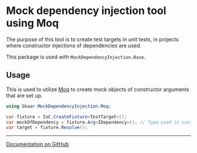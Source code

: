 Mock dependency injection tool using Moq
===

The purpose of this tool is to create test targets in unit tests,
in projects where constructor injections of dependencies are used.

This package is used with `MockDependencyInjection.Base`.

## Usage

This is used to utilize [Moq](https://github.com/devlooped/moq) to
create mock objects of constructor arguments that are set up.

```C#
using Skaar.MockDependencyInjection.Moq;

var fixture = IoC.CreateFixture<TestTarget>();
var mockOfDependency = fixture.Arg<IDependency>(); // Type used in constructor of TestTarget
var target = fixture.Resolve();
```

---

[Documentation on GitHub](https://github.com/oyms/MockDependencyInjection/blob/main/README.md)